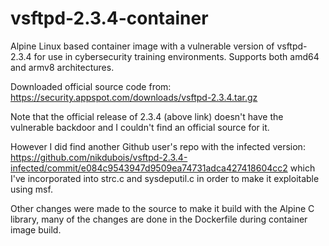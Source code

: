 # vsftpd-2.3.4-container
Alpine Linux based container image with a vulnerable version of vsftpd-2.3.4 for use in cybersecurity training environments. Supports both amd64 and armv8 architectures. 

Downloaded official source code from: https://security.appspot.com/downloads/vsftpd-2.3.4.tar.gz

Note that the official release of 2.3.4 (above link) doesn't have the vulnerable backdoor and I couldn't find an official source for it.

However I did find another Github user's repo with the infected version: https://github.com/nikdubois/vsftpd-2.3.4-infected/commit/e084c9543947d9509ea74731adca427418604cc2 which I've incorporated into strc.c and sysdeputil.c in order to make it exploitable using msf. 

Other changes were made to the source to make it build with the Alpine C library, many of the changes are done in the Dockerfile during container image build.

